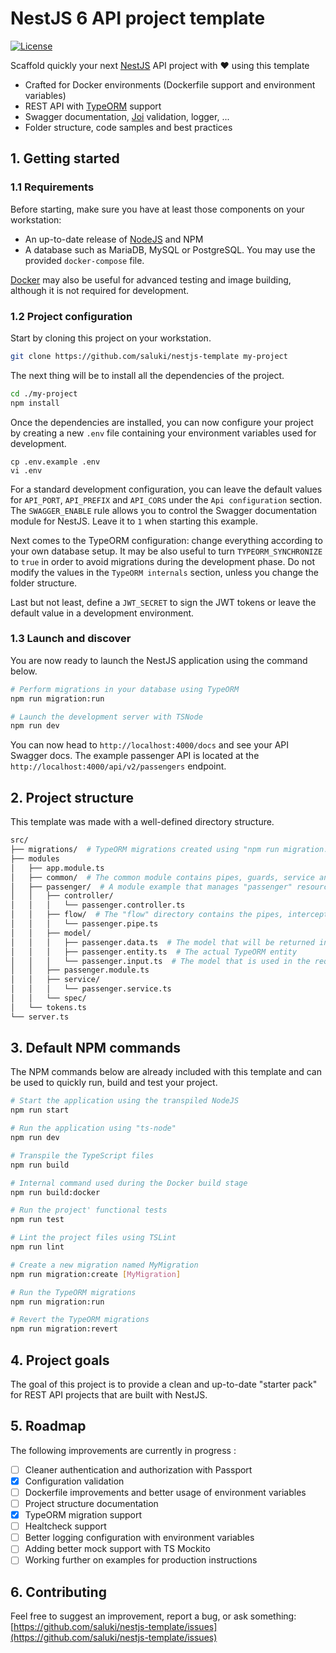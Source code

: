 
# NestJS 6 API project template

[![License](https://img.shields.io/github/license/saluki/nestjs-template.svg)](https://github.com/saluki/nestjs-template/blob/master/LICENSE)

Scaffold quickly your next [NestJS](https://nestjs.com/) API project with 
❤️ using this template

- Crafted for Docker environments (Dockerfile support and environment variables)
- REST API with [TypeORM](http://typeorm.io) support 
- Swagger documentation, [Joi](https://github.com/hapijs/joi) validation, logger, ...
- Folder structure, code samples and best practices

## 1. Getting started

### 1.1 Requirements

Before starting, make sure you have at least those components on your workstation:

- An up-to-date release of [NodeJS](https://nodejs.org/) and NPM
- A database such as MariaDB, MySQL or PostgreSQL. You may use the provided `docker-compose` file.

[Docker](https://www.docker.com/) may also be useful for advanced testing and image building, although it is not required for development.

### 1.2 Project configuration

Start by cloning this project on your workstation.

``` sh
git clone https://github.com/saluki/nestjs-template my-project
```

The next thing will be to install all the dependencies of the project.

```sh
cd ./my-project
npm install
```

Once the dependencies are installed, you can now configure your project by creating a new `.env` file containing your environment variables used for development.

```
cp .env.example .env
vi .env
```

For a standard development configuration, you can leave the default values for `API_PORT`, `API_PREFIX` and `API_CORS` under the `Api configuration` section. The `SWAGGER_ENABLE` rule allows you to control the Swagger documentation module for NestJS. Leave it to `1` when starting this example.

Next comes to the TypeORM configuration: change everything according to your own database setup. It may be also useful to turn `TYPEORM_SYNCHRONIZE` to `true` in order to avoid migrations during the development phase. Do not modify the values in the `TypeORM internals` section, unless you change the folder structure.

Last but not least, define a `JWT_SECRET` to sign the JWT tokens or leave the default value in a development environment.

### 1.3 Launch and discover

You are now ready to launch the NestJS application using the command below.

```sh
# Perform migrations in your database using TypeORM
npm run migration:run

# Launch the development server with TSNode
npm run dev
```

You can now head to `http://localhost:4000/docs` and see your API Swagger docs. The example passenger API is located at the `http://localhost:4000/api/v2/passengers` endpoint.

## 2. Project structure

This template was made with a well-defined directory structure.

```sh
src/
├── migrations/  # TypeORM migrations created using "npm run migration:create"
├── modules
│   ├── app.module.ts
│   ├── common/  # The common module contains pipes, guards, service and provider used in the whole application
│   ├── passenger/  # A module example that manages "passenger" resources
│   │   ├── controller/
│   │   │   └── passenger.controller.ts
│   │   ├── flow/  # The "flow" directory contains the pipes, interceptors and everything that may change the request or response flow
│   │   │   └── passenger.pipe.ts
│   │   ├── model/
│   │   │   ├── passenger.data.ts  # The model that will be returned in the response
│   │   │   ├── passenger.entity.ts  # The actual TypeORM entity
│   │   │   └── passenger.input.ts  # The model that is used in the request
│   │   ├── passenger.module.ts
│   │   ├── service/
│   │   │   └── passenger.service.ts
│   │   └── spec/
│   └── tokens.ts
└── server.ts
```

## 3. Default NPM commands

The NPM commands below are already included with this template and can be used to quickly run, build and test your project.

```sh
# Start the application using the transpiled NodeJS
npm run start

# Run the application using "ts-node"
npm run dev

# Transpile the TypeScript files
npm run build

# Internal command used during the Docker build stage
npm run build:docker

# Run the project' functional tests
npm run test

# Lint the project files using TSLint
npm run lint

# Create a new migration named MyMigration
npm run migration:create [MyMigration]

# Run the TypeORM migrations
npm run migration:run

# Revert the TypeORM migrations
npm run migration:revert
```

## 4. Project goals

The goal of this project is to provide a clean and up-to-date "starter pack" for REST API projects that are built with NestJS.

## 5. Roadmap

The following improvements are currently in progress : 

- [ ] Cleaner authentication and authorization with Passport
- [x] Configuration validation
- [ ] Dockerfile improvements and better usage of environment variables
- [ ] Project structure documentation
- [x] TypeORM migration support
- [ ] Healtcheck support
- [ ] Better logging configuration with environment variables
- [ ] Adding better mock support with TS Mockito
- [ ] Working further on examples for production instructions

## 6. Contributing

Feel free to suggest an improvement, report a bug, or ask something: [https://github.com/saluki/nestjs-template/issues](https://github.com/saluki/nestjs-template/issues)
